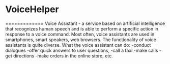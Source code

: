 # VoiceHelper
=============
Voice Assistant - a service based on artificial intelligence that recognizes human speech and is able to perform a specific action in response to a voice command. Most often, voice assistants are used in smartphones, smart speakers, web browsers.
The functionality of voice assistants is quite diverse. What the voice assistant can do:
-conduct dialogues
-offer quick answers to user questions,
-call a taxi
-make calls
-get directions
-make orders in the online store, etc.
